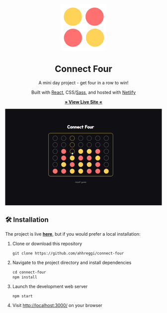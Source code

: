 <!-- TITLE -->
<div align="center">
<img src="public/logo.png" width="150px">
<p>
<h1>Connect Four</h1>
<p>A mini day project - get four in a row to win!
</p>

<p>Built with <a href="https://reactjs.org/">React</a>, CSS</a>/<a href="https://sass-lang.com/">Sass</a>, and hosted with <a href="https://www.netlify.com/">Netlify</a></p>

<b><a href="http://ahhreggi-connect-four.netlify.app/" target="_blank">
» View Live Site «
</a></b>

<img src="public/screenshot.png">

</div>

<!-- INSTALLATION -->

## 🛠 Installation

The project is live
<b><a href="http://ahhreggi-connect-four.netlify.app/" target="_blank">here</a></b>, but if you would prefer a local installation:

1. Clone or download this repository
   ```
   git clone https://github.com/ahhreggi/connect-four
   ```
2. Navigate to the project directory and install dependencies
   ```
   cd connect-four
   npm install
   ```
3. Launch the development web server
   ```
   npm start
   ```
4. Visit <a href="http://localhost:3000/">http://localhost:3000/</a> on your browser
